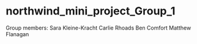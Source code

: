 # northwind_mini_project_Group_1

Group members: 
Sara Kleine-Kracht
Carlie Rhoads
Ben Comfort
Matthew Flanagan
